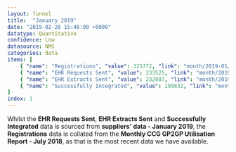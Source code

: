 ```yaml
---
layout: funnel
title:  "January 2019"
date: "2019-02-28 15:46:00 +0000"
datatype: Quantitative
confidence: Low
datasource: NMS
categories: data
items: [
    { "name": "Registrations", "value": 325772, "link": "month/2019-01/registrations/registrations" },
    { "name": "EHR Requests Sent", "value": 233525, "link": "month/2019-01/requests/requests" },
    { "name": "EHR Extracts Sent", "value": 232087, "link": "month/2019-01/extracts/extracts" },
    { "name": "Successfully Integrated", "value": 199832, "link": "month/2019-01/integrations/integrations"}
]
index: 1
---
```

Whilst the **EHR Requests Sent**, **EHR Extracts Sent** and **Successfully Integrated** data is sourced from **suppliers' data - January 2019**, the **Registrations** data is collated from the **Monthly CCG GP2GP Utilisation Report - July 2018**, as that is the most recent data we have available.
